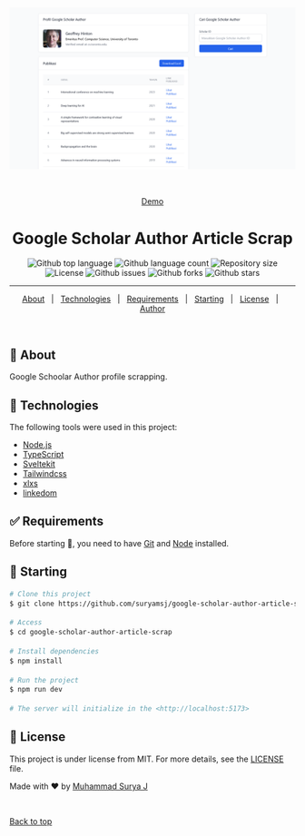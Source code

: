 <div align="center" id="top"> 
  <img src="./screenshot/screenshot.png" alt="Google Scholar Author Article Scrap" />

&#xa0;

<a href="https://google-scholar-author-scrap.vercel.app/">Demo</a>

</div>

<h1 align="center">Google Scholar Author Article Scrap</h1>

<p align="center">
  <img alt="Github top language" src="https://img.shields.io/github/languages/top/suryamsj/google-scholar-author-article-scrap?color=56BEB8">

  <img alt="Github language count" src="https://img.shields.io/github/languages/count/suryamsj/google-scholar-author-article-scrap?color=56BEB8">

  <img alt="Repository size" src="https://img.shields.io/github/repo-size/suryamsj/google-scholar-author-article-scrap?color=56BEB8">

  <img alt="License" src="https://img.shields.io/github/license/suryamsj/google-scholar-author-article-scrap?color=56BEB8">

  <img alt="Github issues" src="https://img.shields.io/github/issues/suryamsj/google-scholar-author-article-scrap?color=56BEB8" />

  <img alt="Github forks" src="https://img.shields.io/github/forks/suryamsj/google-scholar-author-article-scrap?color=56BEB8" />

  <img alt="Github stars" src="https://img.shields.io/github/stars/suryamsj/google-scholar-author-article-scrap?color=56BEB8" />
</p>

<hr>

<p align="center">
  <a href="#dart-about">About</a> &#xa0; | &#xa0; 
  <a href="#rocket-technologies">Technologies</a> &#xa0; | &#xa0;
  <a href="#white_check_mark-requirements">Requirements</a> &#xa0; | &#xa0;
  <a href="#checkered_flag-starting">Starting</a> &#xa0; | &#xa0;
  <a href="#memo-license">License</a> &#xa0; | &#xa0;
  <a href="https://github.com/suryamsj" target="_blank">Author</a>
</p>

<br>

## :dart: About

Google Schoolar Author profile scrapping.

## :rocket: Technologies

The following tools were used in this project:

- [Node.js](https://nodejs.org/en/)
- [TypeScript](https://www.typescriptlang.org/)
- [Sveltekit](https://svelte.dev/docs/kit/introduction)
- [Tailwindcss](https://tailwindcss.com/)
- [xlxs](https://github.com/SheetJS/sheetjs)
- [linkedom](https://github.com/WebReflection/linkedom)

## :white_check_mark: Requirements

Before starting :checkered_flag:, you need to have [Git](https://git-scm.com) and [Node](https://nodejs.org/en/) installed.

## :checkered_flag: Starting

```bash
# Clone this project
$ git clone https://github.com/suryamsj/google-scholar-author-article-scrap

# Access
$ cd google-scholar-author-article-scrap

# Install dependencies
$ npm install

# Run the project
$ npm run dev

# The server will initialize in the <http://localhost:5173>
```

## :memo: License

This project is under license from MIT. For more details, see the [LICENSE](LICENSE) file.

Made with :heart: by <a href="https://github.com/suryamsj" target="_blank">Muhammad Surya J</a>

&#xa0;

<a href="#top">Back to top</a>
